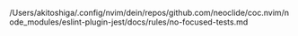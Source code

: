/Users/akitoshiga/.config/nvim/dein/repos/github.com/neoclide/coc.nvim/node_modules/eslint-plugin-jest/docs/rules/no-focused-tests.md